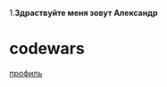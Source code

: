 1.**Здраствуйте меня зовут Александр**

# codewars
[профиль](https://www.codewars.com/users/saha%20)

